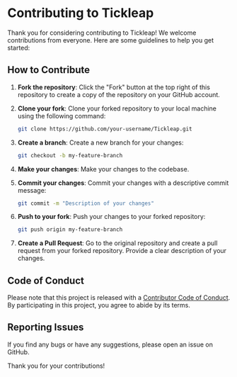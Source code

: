 # Contributing to Tickleap

Thank you for considering contributing to Tickleap! We welcome contributions from everyone. Here are some guidelines to help you get started:

## How to Contribute

1. **Fork the repository**: Click the "Fork" button at the top right of this repository to create a copy of the repository on your GitHub account.

2. **Clone your fork**: Clone your forked repository to your local machine using the following command:
    ```bash
    git clone https://github.com/your-username/Tickleap.git
    ```

3. **Create a branch**: Create a new branch for your changes:
    ```bash
    git checkout -b my-feature-branch
    ```

4. **Make your changes**: Make your changes to the codebase.

5. **Commit your changes**: Commit your changes with a descriptive commit message:
    ```bash
    git commit -m "Description of your changes"
    ```

6. **Push to your fork**: Push your changes to your forked repository:
    ```bash
    git push origin my-feature-branch
    ```

7. **Create a Pull Request**: Go to the original repository and create a pull request from your forked repository. Provide a clear description of your changes.

## Code of Conduct

Please note that this project is released with a [Contributor Code of Conduct](CODE_OF_CONDUCT.md). By participating in this project, you agree to abide by its terms.

## Reporting Issues

If you find any bugs or have any suggestions, please open an issue on GitHub.

Thank you for your contributions!
